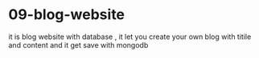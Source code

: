 # 09-blog-website
it is blog website with database , it let you create your own blog with titile and content and it get save with mongodb
